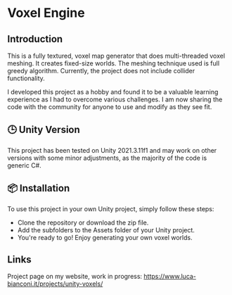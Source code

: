 # Voxel Engine
## Introduction
This is a fully textured, voxel map generator that does multi-threaded voxel meshing. It creates fixed-size worlds. The meshing technique used is full greedy algorithm. Currently, the project does not include collider functionality.

I developed this project as a hobby and found it to be a valuable learning experience as I had to overcome various challenges. I am now sharing the code with the community for anyone to use and modify as they see fit.

## 🕒 Unity Version
This project has been tested on Unity 2021.3.11f1 and may work on other versions with some minor adjustments, as the majority of the code is generic C#.

## 📦 Installation
To use this project in your own Unity project, simply follow these steps:

- Clone the repository or download the zip file.
- Add the subfolders to the Assets folder of your Unity project.
- You're ready to go! Enjoy generating your own voxel worlds.

## Links
Project page on my website, work in progress: https://www.luca-bianconi.it/projects/unity-voxels/
